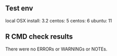 ## Test env
local OSX install: 3.2
centos: 5
centos: 6
ubuntu: 11


## R CMD check results
There were no ERRORs or WARNINGs or NOTEs. 
